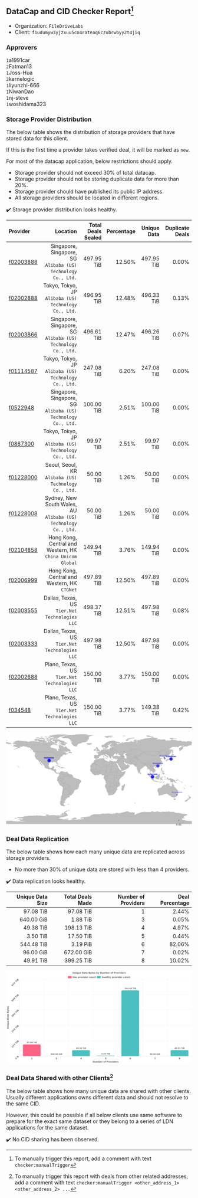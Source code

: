 ## DataCap and CID Checker Report[^1]
 - Organization: `FileDriveLabs`
 - Client: `f1udumyw3yjzxuu5co4rateaq6czubrwbyy2t4jiq`
### Approvers
`1`a1991car<br/>`2`Fatman13<br/>`1`Joss-Hua<br/>`2`kernelogic<br/>`1`liyunzhi-666<br/>`1`NiwanDao<br/>`1`nj-steve<br/>`1`woshidama323


### Storage Provider Distribution
The below table shows the distribution of storage providers that have stored data for this client.

If this is the first time a provider takes verified deal, it will be marked as `new`.

For most of the datacap application, below restrictions should apply.
 - Storage provider should not exceed 30% of total datacap.
 - Storage provider should not be storing duplicate data for more than 20%.
 - Storage provider should have published its public IP address.
 - All storage providers should be located in different regions.

✔️ Storage provider distribution looks healthy.

| Provider                                              |                                                            Location | Total Deals Sealed | Percentage | Unique Data | Duplicate Deals |
| :---------------------------------------------------- | ------------------------------------------------------------------: | -----------------: | ---------: | ----------: | --------------: |
| [f02003888](https://filfox.info/en/address/f02003888) |    Singapore, Singapore, SG<br/>`Alibaba (US) Technology Co., Ltd.` |         497.95 TiB |     12.50% |  497.95 TiB |           0.00% |
| [f02002888](https://filfox.info/en/address/f02002888) |            Tokyo, Tokyo, JP<br/>`Alibaba (US) Technology Co., Ltd.` |         496.95 TiB |     12.48% |  496.33 TiB |           0.13% |
| [f02003866](https://filfox.info/en/address/f02003866) |    Singapore, Singapore, SG<br/>`Alibaba (US) Technology Co., Ltd.` |         496.61 TiB |     12.47% |  496.26 TiB |           0.07% |
| [f01114587](https://filfox.info/en/address/f01114587) |            Tokyo, Tokyo, JP<br/>`Alibaba (US) Technology Co., Ltd.` |         247.08 TiB |      6.20% |  247.08 TiB |           0.00% |
| [f0522948](https://filfox.info/en/address/f0522948)   |    Singapore, Singapore, SG<br/>`Alibaba (US) Technology Co., Ltd.` |         100.00 TiB |      2.51% |  100.00 TiB |           0.00% |
| [f0867300](https://filfox.info/en/address/f0867300)   |            Tokyo, Tokyo, JP<br/>`Alibaba (US) Technology Co., Ltd.` |          99.97 TiB |      2.51% |   99.97 TiB |           0.00% |
| [f01228000](https://filfox.info/en/address/f01228000) |            Seoul, Seoul, KR<br/>`Alibaba (US) Technology Co., Ltd.` |          50.00 TiB |      1.26% |   50.00 TiB |           0.00% |
| [f01228008](https://filfox.info/en/address/f01228008) | Sydney, New South Wales, AU<br/>`Alibaba (US) Technology Co., Ltd.` |          50.00 TiB |      1.26% |   50.00 TiB |           0.00% |
| [f02104858](https://filfox.info/en/address/f02104858) |        Hong Kong, Central and Western, HK<br/>`China Unicom Global` |         149.94 TiB |      3.76% |  149.94 TiB |           0.00% |
| [f02006999](https://filfox.info/en/address/f02006999) |                     Hong Kong, Central and Western, HK<br/>`CTGNet` |         497.89 TiB |     12.50% |  497.89 TiB |           0.00% |
| [f02003555](https://filfox.info/en/address/f02003555) |                   Dallas, Texas, US<br/>`Tier.Net Technologies LLC` |         498.37 TiB |     12.51% |  497.98 TiB |           0.08% |
| [f02003333](https://filfox.info/en/address/f02003333) |                   Dallas, Texas, US<br/>`Tier.Net Technologies LLC` |         497.98 TiB |     12.50% |  497.98 TiB |           0.00% |
| [f02002688](https://filfox.info/en/address/f02002688) |                    Plano, Texas, US<br/>`Tier.Net Technologies LLC` |         150.00 TiB |      3.77% |  150.00 TiB |           0.00% |
| [f034548](https://filfox.info/en/address/f034548)     |                    Plano, Texas, US<br/>`Tier.Net Technologies LLC` |         150.00 TiB |      3.77% |  149.38 TiB |           0.42% |

<img src="https://raw.githubusercontent.com/data-preservation-programs/filplus-checker-assets/main/filecoin-project/filecoin-plus-large-datasets/issues/1688/1699955376131.png"/>

### Deal Data Replication
The below table shows how each many unique data are replicated across storage providers.

- No more than 30% of unique data are stored with less than 4 providers.

✔️ Data replication looks healthy.

| Unique Data Size | Total Deals Made | Number of Providers | Deal Percentage |
| ---------------: | ---------------: | ------------------: | --------------: |
|        97.08 TiB |        97.08 TiB |                   1 |           2.44% |
|       640.00 GiB |         1.88 TiB |                   3 |           0.05% |
|        49.38 TiB |       198.13 TiB |                   4 |           4.97% |
|         3.50 TiB |        17.50 TiB |                   5 |           0.44% |
|       544.48 TiB |         3.19 PiB |                   6 |          82.06% |
|        96.00 GiB |       672.00 GiB |                   7 |           0.02% |
|        49.91 TiB |       399.25 TiB |                   8 |          10.02% |

<img src="https://raw.githubusercontent.com/data-preservation-programs/filplus-checker-assets/main/filecoin-project/filecoin-plus-large-datasets/issues/1688/1699955376877.png"/>

### Deal Data Shared with other Clients[^3]
The below table shows how many unique data are shared with other clients.
Usually different applications owns different data and should not resolve to the same CID.

However, this could be possible if all below clients use same software to prepare for the exact same dataset or they belong to a series of LDN applications for the same dataset.

✔️ No CID sharing has been observed.

[^1]: To manually trigger this report, add a comment with text `checker:manualTrigger`

[^2]: Deals from those addresses are combined into this report as they are specified with `checker:manualTrigger`

[^3]: To manually trigger this report with deals from other related addresses, add a comment with text `checker:manualTrigger <other_address_1> <other_address_2> ...`
